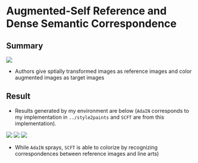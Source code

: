 # Augmented-Self Reference and Dense Semantic Correspondence

## Summary
![](https://github.com/SerialLain3170/Colorization/blob/master/scft/data/concept.png)

- Authors give sptially transformed images as reference images and color augmented images as target images

## Result
- Results generated by my environment are below (`AdaIN` corresponds to my implementation in `../style2paints` and `SCFT` are from this implementation).

![](https://github.com/SerialLain3170/Colorization/blob/master/scft/data/result1.png)
![](https://github.com/SerialLain3170/Colorization/blob/master/scft/data/result2.png)
![](https://github.com/SerialLain3170/Colorization/blob/master/scft/data/result3.png)

- While `AdaIN` sprays, `SCFT` is able to colorize by recognizing correspondences between reference images and line arts)
